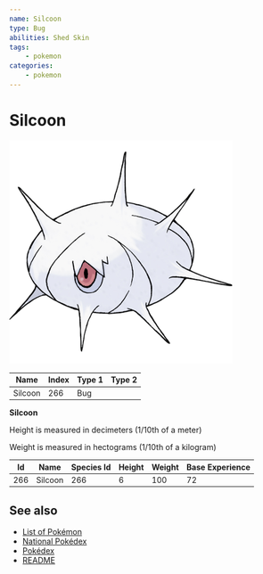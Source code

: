 ```yaml
---
name: Silcoon
type: Bug
abilities: Shed Skin
tags:
    - pokemon
categories:
    - pokemon
---
```


# Silcoon


![Silcoon](images/266.png)

| **Name** | **Index** | **Type 1** | **Type 2** |
|----|----|----|----|
| Silcoon | 266 | Bug  |  |

**Silcoon** 


Height is measured in decimeters (1/10th of a meter)

Weight is measured in hectograms (1/10th of a kilogram)

| **Id** | **Name** | **Species Id** | **Height** | **Weight** | **Base Experience** |
|--------|----------|----------------|------------|------------|---------------------|
| 266 | Silcoon | 266 | 6 | 100 | 72 |


## See also

- [List of Pokémon](../pokemon.md)
- [National Pokédex](../national_pokedex.md)
- [Pokédex](../pokedex.md)
- [README](../README.md)
